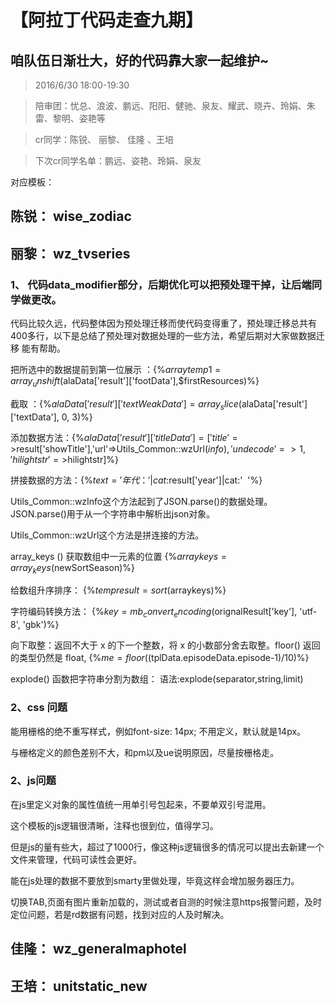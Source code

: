 # 【阿拉丁代码走查九期】 

## 咱队伍日渐壮大，好的代码靠大家一起维护~

> 2016/6/30 18:00-19:30

> 陪审团：忧总、浪波、鹏远、阳阳、健驰、泉友、耀武、晓卉、玲娟、朱雷、黎明、姿艳等

> cr同学：陈锐、 丽黎、 佳隆 、王培 

> 下次cr同学名单：鹏远、姿艳、玲娟、泉友

对应模板：

## 陈锐： wise_zodiac


## 丽黎： wz_tvseries

### 1、 代码data_modifier部分，后期优化可以把预处理干掉，让后端同学做更改。

代码比较久远，代码整体因为预处理迁移而使代码变得重了，预处理迁移总共有400多行，以下是总结了预处理对数据处理的一些方法，希望后期对大家做数据迁移
能有帮助。
    
把所选中的数据提前到第一位展示 ：{%$arraytemp1 = array_unshift($alaData['result']['footData'],$firstResources)%}

截取 ：{%$alaData['result']['textWeakData']=array_slice($alaData['result']['textData'], 0, 3)%}

添加数据方法：{%$alaData['result']['titleData']=['title'=>$result['showTitle'],'url'=>Utils_Common::wzUrl($info),
'undecode'=>1,'hilightstr'=>$hilightstr]%}

拼接数据的方法：{%$text='年代：'|cat:$result['year']|cat:'&nbsp;&nbsp;'%}

Utils_Common::wzInfo这个方法起到了JSON.parse()的数据处理。JSON.parse()用于从一个字符串中解析出json对象。

Utils_Common::wzUrl这个方法是拼连接的方法。

array_keys () 获取数组中一元素的位置  {%$arraykeys = array_keys($newSortSeason)%}

给数组升序排序： {%$tempresult = sort($arraykeys)%}

字符编码转换方法： {%$key = mb_convert_encoding($orignalResult['key'], 'utf-8', 'gbk')%}

向下取整：返回不大于 x 的下一个整数，将 x 的小数部分舍去取整。floor() 返回的类型仍然是 float,
{%$me=floor(($tplData.episodeData.episode-1)/10)%}

explode() 函数把字符串分割为数组：
语法:explode(separator,string,limit)

### 2、css 问题

能用栅格的绝不重写样式，例如font-size: 14px; 不用定义，默认就是14px。

与栅格定义的颜色差别不大，和pm以及ue说明原因，尽量按栅格走。


### 2、js问题

在js里定义对象的属性值统一用单引号包起来，不要单双引号混用。

这个模板的js逻辑很清晰，注释也很到位，值得学习。

但是js的量有些大，超过了1000行，像这种js逻辑很多的情况可以提出去新建一个文件来管理，代码可读性会更好。

能在js处理的数据不要放到smarty里做处理，毕竟这样会增加服务器压力。

切换TAB,页面有图片重新加载的，测试或者自测的时候注意https报警问题，及时定位问题，若是rd数据有问题，找到对应的人及时解决。


## 佳隆： wz_generalmaphotel

## 王培： unitstatic_new